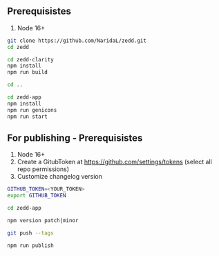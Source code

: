 ## Prerequisistes

1. Node 16+

```sh
git clone https://github.com/NaridaL/zedd.git
cd zedd

cd zedd-clarity
npm install
npm run build

cd ..

cd zedd-app
npm install
npm run genicons
npm run start
```

## For publishing - Prerequisistes

1. Node 16+
2. Create a GitubToken at https://github.com/settings/tokens (select all repo permissions)
3. Customize changelog version

```sh
GITHUB_TOKEN=<YOUR_TOKEN>
export GITHUB_TOKEN

cd zedd-app

npm version patch|minor

git push --tags

npm run publish
```
